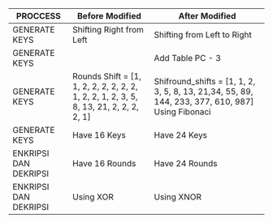 | PROCCESS               | Before Modified                                                                         | After Modified                                                                                   |
|------------------------|-----------------------------------------------------------------------------------------|--------------------------------------------------------------------------------------------------|
| GENERATE KEYS          | Shifting Right from Left                                                                | Shifting from Left to Right                                                                      |
| GENERATE KEYS          |                                                                                         | Add Table PC - 3                                                                                 |
| GENERATE KEYS          | Rounds Shift = [1, 1, 2, 2, 2, 2, 2, 2, 1, 2, 2, 1, 2, 3, 5, 8, 13, 21, 2, 2, 2, 2, 1]  | Shifround_shifts = [1, 1, 2, 3, 5, 8, 13, 21,34, 55, 89, 144, 233, 377, 610, 987] Using Fibonaci |
| GENERATE KEYS          | Have 16 Keys                                                                            | Have 24 Keys                                                                                     |
| ENKRIPSI  DAN DEKRIPSI | Have 16 Rounds                                                                          | Have 24 Rounds                                                                                   |
| ENKRIPSI  DAN DEKRIPSI | Using XOR                                                                               | Using XNOR                                                                                       |
